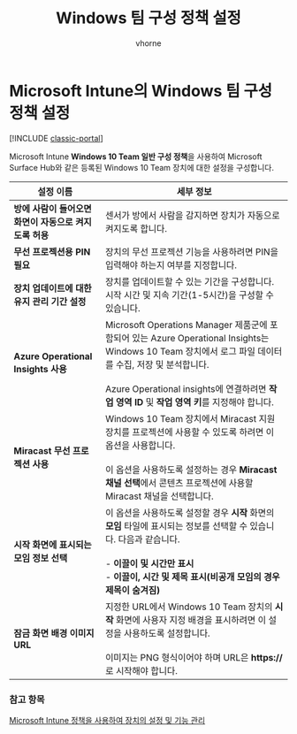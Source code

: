 ﻿---
title: Windows 팀 구성 정책 설정
description: Microsoft Intune **Windows 10 Team 일반 구성 정책**을 사용하여 Microsoft Surface Hub와 같은 등록된 Windows 10 Team 장치에 대한 설정을 구성합니다.
keywords: ''
author: vhorne
ms.author: victorh
manager: angrobe
ms.date: 12/27/2016
ms.topic: article
ms.prod: ''
ms.service: microsoft-intune
ms.technology: ''
ms.assetid: 38194ef3-e26e-4682-958d-14b395fccba1
ROBOTS: NOINDEX,NOFOLLOW
ms.reviewer: jeffgilb
ms.suite: ems
ms.custom: intune-classic
ms.openlocfilehash: 70b1091cd58439b7d42eab1a612b0b63ca39103d
ms.sourcegitcommit: 5eba4bad151be32346aedc7cbb0333d71934f8cf
ms.translationtype: HT
ms.contentlocale: ko-KR
ms.lasthandoff: 04/16/2018
---
# <a name="windows-team-configuration-policy-settings-in-microsoft-intune"></a>Microsoft Intune의 Windows 팀 구성 정책 설정

[!INCLUDE [classic-portal](../includes/classic-portal.md)]

Microsoft Intune **Windows 10 Team 일반 구성 정책**을 사용하여 Microsoft Surface Hub와 같은 등록된 Windows 10 Team 장치에 대한 설정을 구성합니다.


|                                  설정 이름                                   |                                                                                                                                                                세부 정보                                                                                                                                                                |
|---------------------------------------------------------------------------------|---------------------------------------------------------------------------------------------------------------------------------------------------------------------------------------------------------------------------------------------------------------------------------------------------------------------------------------|
|  <strong>방에 사람이 들어오면 화면이 자동으로 켜지도록 허용</strong>   |                                                                                                                         센서가 방에서 사람을 감지하면 장치가 자동으로 켜지도록 합니다.                                                                                                                          |
|              <strong>무선 프로젝션용 PIN 필요</strong>               |                                                                                                             장치의 무선 프로젝션 기능을 사용하려면 PIN을 입력해야 하는지 여부를 지정합니다.                                                                                                             |
|          <strong>장치 업데이트에 대한 유지 관리 기간 설정</strong>           |                                                                                          장치를 업데이트할 수 있는 기간을 구성합니다. 시작 시간 및 지속 기간(1-5시간)을 구성할 수 있습니다.                                                                                           |
|               <strong>Azure Operational Insights 사용</strong>                |                  Microsoft Operations Manager 제품군에 포함되어 있는 Azure Operational Insights는 Windows 10 Team 장치에서 로그 파일 데이터를 수집, 저장 및 분석합니다.<br /><br />Azure Operational insights에 연결하려면 <strong>작업 영역 ID</strong> 및 <strong>작업 영역 키</strong>를 지정해야 합니다.                   |
|              <strong>Miracast 무선 프로젝션 사용</strong>               |                                          Windows 10 Team 장치에서 Miracast 지원 장치를 프로젝션에 사용할 수 있도록 하려면 이 옵션을 사용합니다.<br /><br />이 옵션을 사용하도록 설정하는 경우 <strong>Miracast 채널 선택</strong>에서 콘텐츠 프로젝션에 사용할 Miracast 채널을 선택합니다.                                           |
| <strong>시작 화면에 표시되는 모임 정보 선택</strong> | 이 옵션을 사용하도록 설정할 경우 <strong>시작</strong> 화면의 <strong>모임</strong> 타일에 표시되는 정보를 선택할 수 있습니다. 다음과 같습니다.<br /><br />-   <strong>이끌이 및 시간만 표시</strong><br />-   <strong>이끌이, 시간 및 제목 표시(비공개 모임의 경우 제목이 숨겨짐)</strong> |
|                <strong>잠금 화면 배경 이미지 URL</strong>                 |                                           지정한 URL에서 Windows 10 Team 장치의 <strong>시작</strong> 화면에 사용자 지정 배경을 표시하려면 이 설정을 사용하도록 설정합니다.<br /><br />이미지는 PNG 형식이어야 하며 URL은 <strong>https://</strong>로 시작해야 합니다.                                            |

### <a name="see-also"></a>참고 항목
[Microsoft Intune 정책을 사용하여 장치의 설정 및 기능 관리](manage-settings-and-features-on-your-devices-with-microsoft-intune-policies.md)

